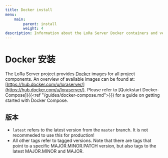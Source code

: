 ```yaml
---
title: Docker install
menu:
    main:
        parent: install
        weight: 4
description: Information about the LoRa Server Docker containers and versioning.
---
```


# Docker 安装

The LoRa Server project provides [Docker](https://www.docker.com) images
for all project components. An overview of available images can be found
at: [https://hub.docker.com/u/loraserver/](https://hub.docker.com/u/loraserver/).
Please refer to [Quickstart Docker-Compose]({{<ref "/guides/docker-compose.md">}})
for a guide on getting started with Docker Compose.

## 版本

* `latest` refers to the latest version from the `master` branch. It is not
  recommeded to use this for production!
* All other tags refer to tagged versions. Note that there are tags that point
  to a specific MAJOR.MINOR.PATCH version, but also tags to the latest
  MAJOR.MINOR and MAJOR.

